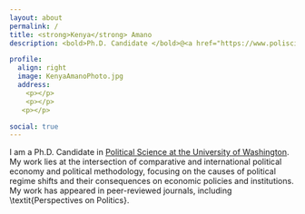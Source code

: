 ```yaml
---
layout: about
permalink: /
title: <strong>Kenya</strong> Amano
description: <bold>Ph.D. Candidate </bold>@<a href="https://www.polisci.washington.edu/">University of Washington, Seattle WA</a>

profile:
  align: right
  image: KenyaAmanoPhoto.jpg
  address: 
    <p></p>
    <p></p>
   <p></p>

social: true
---
```


I am a Ph.D. Candidate in <a href="https://www.polisci.washington.edu/">Political Science at the University of Washington</a>. My work lies at the intersection of comparative and international political economy and political methodology, focusing on the causes of political regime shifts and their consequences on economic policies and institutions. My work has appeared in peer-reviewed journals, including \textit{Perspectives on Politics}.
